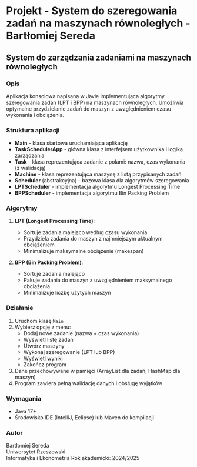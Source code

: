# Projekt - System do szeregowania zadań na maszynach równoległych - Bartłomiej Sereda

## System do zarządzania zadaniami na maszynach równoległych

### Opis
Aplikacja konsolowa napisana w Javie implementująca algorytmy szeregowania zadań (LPT i BPP) na maszynach równoległych. Umożliwia optymalne przydzielanie zadań do maszyn z uwzględnieniem czasu wykonania i obciążenia.

### Struktura aplikacji
- **Main** - klasa startowa uruchamiająca aplikację
- **TaskSchedulerApp** - główna klasa z interfejsem użytkownika i logiką zarządzania
- **Task** - klasa reprezentująca zadanie z polami: nazwa, czas wykonania (z walidacją)
- **Machine** - klasa reprezentująca maszynę z listą przypisanych zadań
- **Scheduler** (abstrakcyjna) - bazowa klasa dla algorytmów szeregowania
- **LPTScheduler** - implementacja algorytmu Longest Processing Time
- **BPPScheduler** - implementacja algorytmu Bin Packing Problem

### Algorytmy
1. **LPT (Longest Processing Time)**:
   - Sortuje zadania malejąco według czasu wykonania
   - Przydziela zadania do maszyn z najmniejszym aktualnym obciążeniem
   - Minimalizuje maksymalne obciążenie (makespan)

2. **BPP (Bin Packing Problem)**:
   - Sortuje zadania malejąco
   - Pakuje zadania do maszyn z uwzględnieniem maksymalnego obciążenia
   - Minimalizuje liczbę użytych maszyn

### Działanie
1. Uruchom klasę `Main`
2. Wybierz opcję z menu:
   - Dodaj nowe zadanie (nazwa + czas wykonania)
   - Wyświetl listę zadań
   - Utwórz maszyny
   - Wykonaj szeregowanie (LPT lub BPP)
   - Wyświetl wyniki
   - Zakończ program
3. Dane przechowywane w pamięci (ArrayList dla zadań, HashMap dla maszyn)
4. Program zawiera pełną walidację danych i obsługę wyjątków

### Wymagania
- Java 17+
- Środowisko IDE (IntelliJ, Eclipse) lub Maven do kompilacji

### Autor
Bartłomiej Sereda  
Uniwersytet Rzeszowski  
Informatyka i Ekonometria
Rok akademicki: 2024/2025
